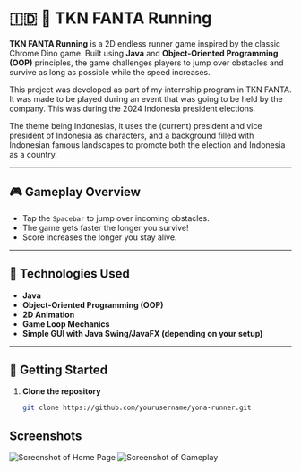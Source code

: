 # 🇮🇩 🚗 TKN FANTA Running

**TKN FANTA Running** is a 2D endless runner game inspired by the classic Chrome Dino game. Built using **Java** and **Object-Oriented Programming (OOP)** principles, the game challenges players to jump over obstacles and survive as long as possible while the speed increases.

This project was developed as part of my internship program in TKN FANTA. It was made to be played during an event that was going to be held by the company. This was during the 2024 Indonesia president elections.

The theme being Indonesias, it uses the (current) president and vice president of Indonesia as characters, and a background filled with Indonesian famous landscapes to promote both the election and Indonesia as a country.

---

## 🎮 Gameplay Overview

- Tap the `Spacebar` to jump over incoming obstacles.
- The game gets faster the longer you survive!
- Score increases the longer you stay alive.

---

## 🧰 Technologies Used

- **Java**
- **Object-Oriented Programming (OOP)**
- **2D Animation**
- **Game Loop Mechanics**
- **Simple GUI with Java Swing/JavaFX (depending on your setup)**

---

## 🚀 Getting Started

1. **Clone the repository**
   ```bash
   git clone https://github.com/yourusername/yona-runner.git
## Screenshots
![Screenshot of Home Page](./src/pra1.png)
![Screenshot of Gameplay](./src/pra2.png)

